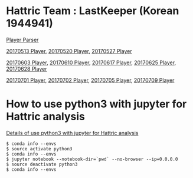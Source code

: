 # Hattric Team : LastKeeper (Korean 1944941)

[Player Parser](00_Data/00_Player/htmlToObject.ipynb)

[20170513 Player](00_Data/00_Player/20170513/player.txt), [20170520 Player](00_Data/00_Player/20170520/player.txt), [20170527 Player](00_Data/00_Player/20170527/player.txt)

[20170603 Player](00_Data/00_Player/20170603/player.txt), [20170610 Player](00_Data/00_Player/20170610/player.txt), [20170617 Player](00_Data/00_Player/20170617/player.txt), [20170625 Player](00_Data/00_Player/20170625/player.txt), [20170628 Player](00_Data/00_Player/20170628/player.txt)

[20170701 Player](00_Data/00_Player/20170701/firefox_player_skill_table.txt), [20170702 Player](00_Data/00_Player/20170702/firefox_player_skill_table.txt), [20170705 Player](00_Data/00_Player/20170705/firefox_player_skill_table.txt), [20170709 Player](00_Data/00_Player/20170709/firefox_player_skill_table.txt)

# How to use python3 with jupyter for Hattric analysis

[Details of use python3 with jupyter for Hattric analysis](01_use/01_use_python3_on_jupyternotebook.md)

```{bash}
$ conda info --envs
$ source activate python3
$ conda info --envs
$ jupyter notebook --notebook-dir=`pwd` --no-browser --ip=0.0.0.0
$ source deactivate python3
$ conda info --envs
```
